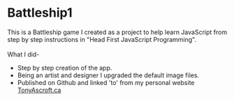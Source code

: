 # Battleship1
This is a Battleship game I created as a project to help learn JavaScript from step by step instructions in "Head First JavaScript Programming". <br> <br>
What I did-
  <ul>
  <li>Step by step creation of the app. </li>
  <li>Being an artist and designer I upgraded the default image files.</li>
  <li>Published on Github and linked 'to' from my personal website <a href="http://tonyascroft.ca/" target= "_blank">TonyAscroft.ca</a> </li>
  </ul>
